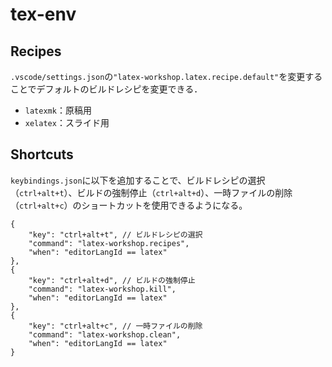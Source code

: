 # tex-env

## Recipes

`.vscode/settings.json`の`"latex-workshop.latex.recipe.default"`を変更することでデフォルトのビルドレシピを変更できる．

- `latexmk`：原稿用
- `xelatex`：スライド用

## Shortcuts

`keybindings.json`に以下を追加することで、ビルドレシピの選択（`ctrl+alt+t`）、ビルドの強制停止（`ctrl+alt+d`）、一時ファイルの削除（`ctrl+alt+c`）のショートカットを使用できるようになる。

```
{
    "key": "ctrl+alt+t", // ビルドレシピの選択
    "command": "latex-workshop.recipes",
    "when": "editorLangId == latex"
},
{
    "key": "ctrl+alt+d", // ビルドの強制停止
    "command": "latex-workshop.kill",
    "when": "editorLangId == latex"
},
{
    "key": "ctrl+alt+c", // 一時ファイルの削除
    "command": "latex-workshop.clean",
    "when": "editorLangId == latex"
}
```
